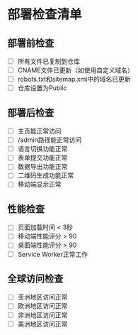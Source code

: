 # 部署检查清单

## 部署前检查
- [ ] 所有文件已复制到仓库
- [ ] CNAME文件已更新（如使用自定义域名）
- [ ] robots.txt和sitemap.xml中的域名已更新
- [ ] 仓库设置为Public

## 部署后检查
- [ ] 主页能正常访问
- [ ] /admin路径能正常访问
- [ ] 语言切换功能正常
- [ ] 表单提交功能正常
- [ ] 数据导出功能正常
- [ ] 二维码生成功能正常
- [ ] 移动端显示正常

## 性能检查
- [ ] 页面加载时间 < 3秒
- [ ] 移动端性能评分 > 90
- [ ] 桌面端性能评分 > 90
- [ ] Service Worker正常工作

## 全球访问检查
- [ ] 亚洲地区访问正常
- [ ] 欧洲地区访问正常
- [ ] 非洲地区访问正常
- [ ] 美洲地区访问正常